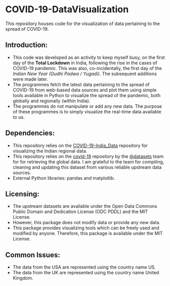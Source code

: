 # COVID-19-DataVisualization
This repository houses code for the visualization of data pertaining to the spread of COVID-19.

## Introduction:
* This code was developed as an activity to keep myself busy, on the first day of the **Total Lockdown** in India, following the rise in the cases of COVID-19 pandemic. This was also, co-incidentally, the first day of the *Indian New Year (Gudhi Padwa / Yugadi)*. The subsequent additions were made later.
* The programmes fetch the latest data pertaining to the spread of COVID-19 from web-based data sources and plot them using simple tools available in Python to visualize the spread of the pandemic, both globally and regionally (within India).
* The programmes do not manipulate or add any new data. The purpose of these programmes is to simply visualize the real-time data available to us.

## Dependencies:
* This repository relies on the [COVID-19-India_Data](https://github.com/coder-amey/COVID-19-India_Data) repository for visualizing the Indian regional data.
* This repository relies on the [covid-19](https://github.com/datasets/covid-19) repository by the [@datasets](https://github.com/datasets) team for for retrieving the global data. I am grateful to the team for compiling, cleaning and updating this dataset from various reliable upstream data sources.
* External Python libraries: pandas and matplotlib.

## Licensing:
* The upstream datasets are available under the Open Data Commons Public Domain and Dedication License (ODC PDDL) and the MIT License.
* However, this package does not modify data or provide any new data.
* This package provides visualizing tools which can be freely used and modified by anyone. Therefore, this package is available under the MIT License.

## Common Issues:
* The data from the USA are represented using the country name US.
* The data from the UK are represented using the country name United Kingdom.
